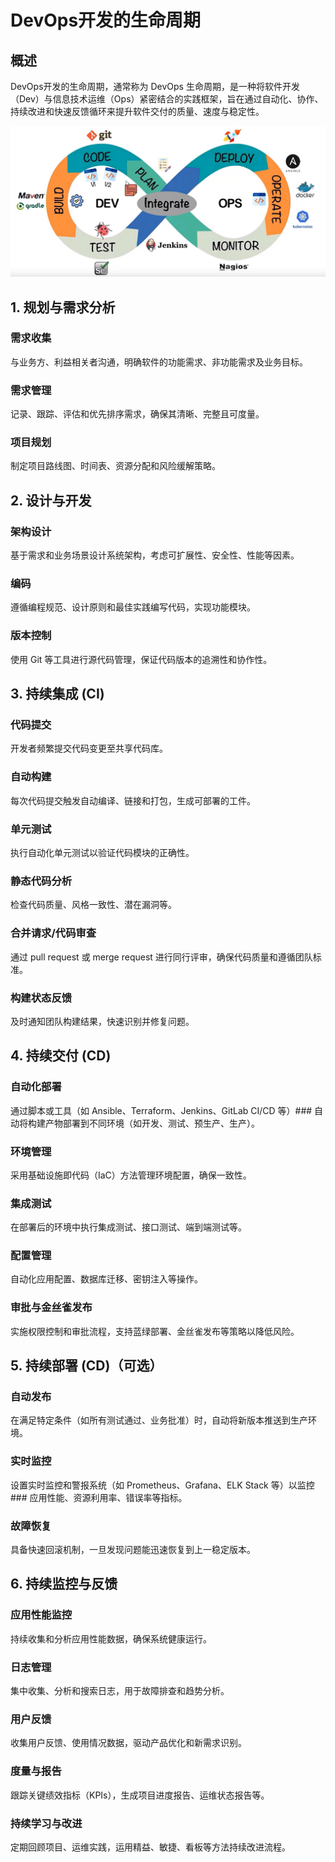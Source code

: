 # DevOps开发的生命周期
## 概述
DevOps开发的生命周期，通常称为 DevOps 生命周期，是一种将软件开发（Dev）与信息技术运维（Ops）紧密结合的实践框架，旨在通过自动化、协作、持续改进和快速反馈循环来提升软件交付的质量、速度与稳定性。

![](../imgs/1712826385413.jpg)

## 1. 规划与需求分析
### 需求收集
与业务方、利益相关者沟通，明确软件的功能需求、非功能需求及业务目标。
### 需求管理
记录、跟踪、评估和优先排序需求，确保其清晰、完整且可度量。
### 项目规划
制定项目路线图、时间表、资源分配和风险缓解策略。
## 2. 设计与开发
### 架构设计
基于需求和业务场景设计系统架构，考虑可扩展性、安全性、性能等因素。
### 编码
遵循编程规范、设计原则和最佳实践编写代码，实现功能模块。
### 版本控制
使用 Git 等工具进行源代码管理，保证代码版本的追溯性和协作性。
## 3. 持续集成 (CI)
### 代码提交
开发者频繁提交代码变更至共享代码库。
### 自动构建
每次代码提交触发自动编译、链接和打包，生成可部署的工件。
### 单元测试
执行自动化单元测试以验证代码模块的正确性。
### 静态代码分析
检查代码质量、风格一致性、潜在漏洞等。
### 合并请求/代码审查
通过 pull request 或 merge request 进行同行评审，确保代码质量和遵循团队标准。
### 构建状态反馈
及时通知团队构建结果，快速识别并修复问题。
## 4. 持续交付 (CD)
### 自动化部署
通过脚本或工具（如 Ansible、Terraform、Jenkins、GitLab CI/CD 等）### 自动将构建产物部署到不同环境（如开发、测试、预生产、生产）。
### 环境管理
采用基础设施即代码（IaC）方法管理环境配置，确保一致性。
### 集成测试
在部署后的环境中执行集成测试、接口测试、端到端测试等。
### 配置管理
自动化应用配置、数据库迁移、密钥注入等操作。
### 审批与金丝雀发布
实施权限控制和审批流程，支持蓝绿部署、金丝雀发布等策略以降低风险。
## 5. 持续部署 (CD)（可选）
### 自动发布
在满足特定条件（如所有测试通过、业务批准）时，自动将新版本推送到生产环境。
### 实时监控
设置实时监控和警报系统（如 Prometheus、Grafana、ELK Stack 等）以监控### 应用性能、资源利用率、错误率等指标。
### 故障恢复
具备快速回滚机制，一旦发现问题能迅速恢复到上一稳定版本。
## 6. 持续监控与反馈
### 应用性能监控
持续收集和分析应用性能数据，确保系统健康运行。
### 日志管理
集中收集、分析和搜索日志，用于故障排查和趋势分析。
### 用户反馈
收集用户反馈、使用情况数据，驱动产品优化和新需求识别。
### 度量与报告
跟踪关键绩效指标（KPIs），生成项目进度报告、运维状态报告等。
### 持续学习与改进
定期回顾项目、运维实践，运用精益、敏捷、看板等方法持续改进流程。